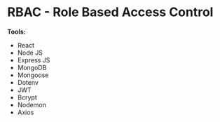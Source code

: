 # RBAC - Role Based Access Control
**Tools:**
- React
- Node JS
- Express JS
- MongoDB
- Mongoose
- Dotenv
- JWT
- Bcrypt
- Nodemon
- Axios
